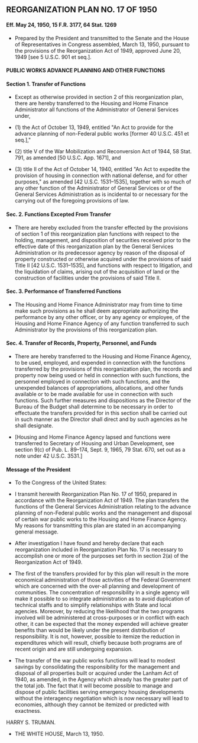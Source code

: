 ## **REORGANIZATION PLAN NO. 17 OF 1950**
#### Eff. May 24, 1950, 15 F.R. 3177, 64 Stat. 1269
* Prepared by the President and transmitted to the Senate and the House of Representatives in Congress assembled, March 13, 1950, pursuant to the provisions of the Reorganization Act of 1949, approved June 20, 1949 [see 5 U.S.C. 901 et seq.].

#### PUBLIC WORKS ADVANCE PLANNING AND OTHER FUNCTIONS
#### Section 1. Transfer of Functions
* Except as otherwise provided in section 2 of this reorganization plan, there are hereby transferred to the Housing and Home Finance Administrator all functions of the Administrator of General Services under,

* (1) the Act of October 13, 1949, entitled "An Act to provide for the advance planning of non-Federal public works [former 40 U.S.C. 451 et seq.],"

* (2) title V of the War Mobilization and Reconversion Act of 1944, 58 Stat. 791, as amended [50 U.S.C. App. 1671], and

* (3) title II of the Act of October 14, 1940, entitled "An Act to expedite the provision of housing in connection with national defense, and for other purposes," as amended [42 U.S.C. 1531–1535], together with so much of any other function of the Administrator of General Services or of the General Services Administration as is incidental to or necessary for the carrying out of the foregoing provisions of law.

#### Sec. 2. Functions Excepted From Transfer
* There are hereby excluded from the transfer effected by the provisions of section 1 of this reorganization plan functions with respect to the holding, management, and disposition of securities received prior to the effective date of this reorganization plan by the General Services Administration or its predecessor agency by reason of the disposal of property constructed or otherwise acquired under the provisions of said Title II [42 U.S.C. 1531–1535], and functions with respect to litigation, and the liquidation of claims, arising out of the acquisition of land or the construction of facilities under the provisions of said Title II.

#### Sec. 3. Performance of Transferred Functions
* The Housing and Home Finance Administrator may from time to time make such provisions as he shall deem appropriate authorizing the performance by any other officer, or by any agency or employee, of the Housing and Home Finance Agency of any function transferred to such Administrator by the provisions of this reorganization plan.

#### Sec. 4. Transfer of Records, Property, Personnel, and Funds
* There are hereby transferred to the Housing and Home Finance Agency, to be used, employed, and expended in connection with the functions transferred by the provisions of this reorganization plan, the records and property now being used or held in connection with such functions, the personnel employed in connection with such functions, and the unexpended balances of appropriations, allocations, and other funds available or to be made available for use in connection with such functions. Such further measures and dispositions as the Director of the Bureau of the Budget shall determine to be necessary in order to effectuate the transfers provided for in this section shall be carried out in such manner as the Director shall direct and by such agencies as he shall designate.

* [Housing and Home Finance Agency lapsed and functions were transferred to Secretary of Housing and Urban Development, see section 9(c) of Pub. L. 89–174, Sept. 9, 1965, 79 Stat. 670, set out as a note under 42 U.S.C. 3531.]

#### Message of the President
* To the Congress of the United States:

* I transmit herewith Reorganization Plan No. 17 of 1950, prepared in accordance with the Reorganization Act of 1949. The plan transfers the functions of the General Services Administration relating to the advance planning of non-Federal public works and the management and disposal of certain war public works to the Housing and Home Finance Agency. My reasons for transmitting this plan are stated in an accompanying general message.

* After investigation I have found and hereby declare that each reorganization included in Reorganization Plan No. 17 is necessary to accomplish one or more of the purposes set forth in section 2(a) of the Reorganization Act of 1949.

* The first of the transfers provided for by this plan will result in the more economical administration of those activities of the Federal Government which are concerned with the over-all planning and development of communities. The concentration of responsibility in a single agency will make it possible to so integrate administration as to avoid duplication of technical staffs and to simplify relationships with State and local agencies. Moreover, by reducing the likelihood that the two programs involved will be administered at cross-purposes or in conflict with each other, it can be expected that the money expended will achieve greater benefits than would be likely under the present distribution of responsibility. It is not, however, possible to itemize the reduction in expenditures which will result, chiefly because both programs are of recent origin and are still undergoing expansion.

* The transfer of the war public works functions will lead to modest savings by consolidating the responsibility for the management and disposal of all properties built or acquired under the Lanham Act of 1940, as amended, in the Agency which already has the greater part of the total job. The fact that it will become possible to manage and dispose of public facilities serving emergency housing developments without the interagency negotiation which is now necessary will lead to economies, although they cannot be itemized or predicted with exactness.

HARRY S. TRUMAN.&nbsp;&nbsp;&nbsp;&nbsp;&nbsp;&nbsp;


* THE WHITE HOUSE, March 13, 1950.